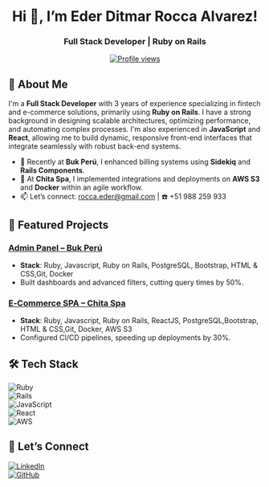 <h1 align="center">Hi 👋, I’m Eder Ditmar Rocca Alvarez!</h1>
<h3 align="center">Full Stack Developer | Ruby on Rails</h3>

<p align="center">
  <a href="https://komarev.com/ghpvc/?username=rocca-eder"><img src="https://komarev.com/ghpvc/?username=rocca-eder&amp;color=0e75b6&amp;style=flat" alt="Profile views"/></a>
</p>

## 🚀 About Me
I'm a **Full Stack Developer** with 3 years of experience specializing in fintech and e-commerce solutions, primarily using **Ruby on Rails**. I have a strong background in designing scalable architectures, optimizing performance, and automating complex processes. I'm also experienced in **JavaScript** and **React**, allowing me to build dynamic, responsive front-end interfaces that integrate seamlessly with robust back-end systems.

- 🔹 Recently at **Buk Perú**, I enhanced billing systems using **Sidekiq** and **Rails Components**.  
- 🔹 At **Chita Spa**, I implemented integrations and deployments on **AWS S3** and **Docker** within an agile workflow.  
- 📫 Let’s connect: [rocca.eder@gmail.com](mailto:rocca.eder@gmail.com) | ☎️ +51 988 259 933

## 📌 Featured Projects
### [Admin Panel – Buk Perú](https://www.buk.pe/)
- **Stack**: Ruby, Javascript, Ruby on Rails, PostgreSQL, Bootstrap, HTML & CSS,Git, Docker
- Built dashboards and advanced filters, cutting query times by 50%.

### [E‑Commerce SPA – Chita Spa](https://chita.cl/)
- **Stack**: Ruby, Javascript, Ruby on Rails, ReactJS, PostgreSQL,Bootstrap, HTML & CSS,Git, Docker, AWS S3
- Configured CI/CD pipelines, speeding up deployments by 30%.

## 🛠️ Tech Stack
![Ruby](https://img.shields.io/badge/-Ruby-CC342D?style=flat&logo=ruby)  
![Rails](https://img.shields.io/badge/-Rails-CC0000?style=flat&logo=rails)  
![JavaScript](https://img.shields.io/badge/-JavaScript-F7DF1E?style=flat&logo=javascript)  
![React](https://img.shields.io/badge/-React-61DAFB?style=flat&logo=react)  
![AWS](https://img.shields.io/badge/-AWS-232F3E?style=flat&logo=amazon-aws)

## 🔗 Let’s Connect
[![LinkedIn](https://img.shields.io/badge/-LinkedIn-0077B5?style=for-the-badge&logo=linkedin)](https://linkedin.com/in/eder-rocca)  
[![GitHub](https://img.shields.io/badge/-GitHub-181717?style=for-the-badge&logo=github)](https://github.com/rocca-eder)

